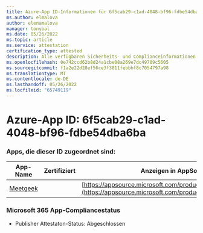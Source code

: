 ```yaml
---
title: Azure-App ID-Informationen für 6f5cab29-c1ad-4048-bf96-fdbe54dba6ba
ms.author: elmalova
author: elenamalova
manager: tonybal
ms.date: 05/26/2022
ms.topic: article
ms.service: attestation
certification_type: attested
description: Alle verfügbaren Sicherheits- und Complianceinformationen für 6f5cab29-c1ad-4048-bf96-fdbe54dba6ba.
ms.openlocfilehash: 0e742ccd62b8d24a1cbe08a269e7dc49709c5605
ms.sourcegitcommit: f1a2e22d28ef56ce3f3811febbbf8c7054797a98
ms.translationtype: MT
ms.contentlocale: de-DE
ms.lasthandoff: 05/26/2022
ms.locfileid: "65749119"
---
```

# <a name="azure-app-id-6f5cab29-c1ad-4048-bf96-fdbe54dba6ba"></a>Azure-App ID: 6f5cab29-c1ad-4048-bf96-fdbe54dba6ba


### <a name="apps-associated-with-this-id"></a>Apps, die dieser ID zugeordnet sind:
| **App-Name** | **Zertifiziert** | **Anzeigen in AppSource** |
|--------------|---------------|-----------------------|
| [Meetgeek](../forward/WA200003720.md) |  | [https://appsource.microsoft.com/product/office/WA200003720](https://appsource.microsoft.com/product/office/WA200003720) |

### <a name="microsoft-365-app-compliance-status"></a>Microsoft 365 App-Compliancestatus
- Publisher Attestaton-Status: Abgeschlossen

